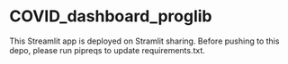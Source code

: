# COVID_dashboard_proglib

This Streamlit app is deployed on Stramlit sharing. Before pushing to this depo, please run pipreqs to update requirements.txt.
